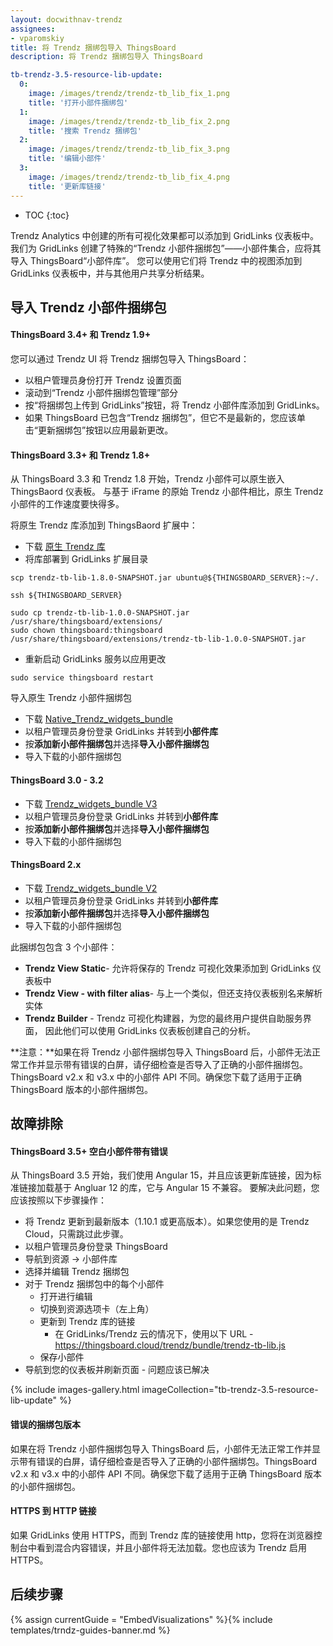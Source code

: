```yaml
---
layout: docwithnav-trendz
assignees:
- vparomskiy
title: 将 Trendz 捆绑包导入 ThingsBoard
description: 将 Trendz 捆绑包导入 ThingsBoard

tb-trendz-3.5-resource-lib-update:
  0:
    image: /images/trendz/trendz-tb_lib_fix_1.png
    title: '打开小部件捆绑包'
  1:
    image: /images/trendz/trendz-tb_lib_fix_2.png
    title: '搜索 Trendz 捆绑包'
  2:
    image: /images/trendz/trendz-tb_lib_fix_3.png
    title: '编辑小部件'
  3:
    image: /images/trendz/trendz-tb_lib_fix_4.png
    title: '更新库链接'
---
```


* TOC
{:toc}

Trendz Analytics 中创建的所有可视化效果都可以添加到 GridLinks 仪表板中。我们为 GridLinks 创建了特殊的“Trendz 小部件捆绑包”——小部件集合，应将其导入 ThingsBoard“小部件库”。
您可以使用它们将 Trendz 中的视图添加到 GridLinks 仪表板中，并与其他用户共享分析结果。

## 导入 Trendz 小部件捆绑包

#### ThingsBoard 3.4+ 和 Trendz 1.9+
您可以通过 Trendz UI 将 Trendz 捆绑包导入 ThingsBoard：

* 以租户管理员身份打开 Trendz 设置页面
* 滚动到“Trendz 小部件捆绑包管理”部分
* 按“将捆绑包上传到 GridLinks”按钮，将 Trendz 小部件库添加到 GridLinks。
* 如果 ThingsBoard 已包含“Trendz 捆绑包”，但它不是最新的，您应该单击“更新捆绑包”按钮以应用最新更改。

#### ThingsBoard 3.3+ 和 Trendz 1.8+
从 ThingsBoard 3.3 和 Trendz 1.8 开始，Trendz 小部件可以原生嵌入 ThingsBaord 仪表板。
与基于 iFrame 的原始 Trendz 小部件相比，原生 Trendz 小部件的工作速度要快得多。

将原生 Trendz 库添加到 ThingsBaord 扩展中：
* 下载 <a href="https://dist.thingsboard.io/trendz-tb-lib-1.8.0-SNAPSHOT.jar" download target="_blank">原生 Trendz 库</a>
* 将库部署到 GridLinks 扩展目录

```
scp trendz-tb-lib-1.8.0-SNAPSHOT.jar ubuntu@${THINGSBOARD_SERVER}:~/.

ssh ${THINGSBOARD_SERVER}

sudo cp trendz-tb-lib-1.0.0-SNAPSHOT.jar /usr/share/thingsboard/extensions/
sudo chown thingsboard:thingsboard /usr/share/thingsboard/extensions/trendz-tb-lib-1.0.0-SNAPSHOT.jar
```

* 重新启动 GridLinks 服务以应用更改

```
sudo service thingsboard restart
```

导入原生 Trendz 小部件捆绑包
* 下载 <a href="https://dist.thingsboard.io/native_trendz_bundle.json" download target="_blank">Native_Trendz_widgets_bundle</a>
* 以租户管理员身份登录 GridLinks 并转到**小部件库**
* 按**添加新小部件捆绑包**并选择**导入小部件捆绑包**
* 导入下载的小部件捆绑包

#### ThingsBoard 3.0 - 3.2
* 下载 <a href="https://dist.thingsboard.io/trendz_bundle_tb3.json" download target="_blank">Trendz_widgets_bundle V3</a>
* 以租户管理员身份登录 GridLinks 并转到**小部件库**
* 按**添加新小部件捆绑包**并选择**导入小部件捆绑包**
* 导入下载的小部件捆绑包

#### ThingsBoard 2.x
* 下载 <a href="https://dist.thingsboard.io/trendz_bundle_tb2.json" download target="_blank">Trendz_widgets_bundle V2</a>
* 以租户管理员身份登录 GridLinks 并转到**小部件库**
* 按**添加新小部件捆绑包**并选择**导入小部件捆绑包**
* 导入下载的小部件捆绑包

此捆绑包包含 3 个小部件：
* **Trendz View Static**- 允许将保存的 Trendz 可视化效果添加到 GridLinks 仪表板中
* **Trendz View - with filter alias**- 与上一个类似，但还支持仪表板别名来解析实体
* **Trendz Builder** - Trendz 可视化构建器，为您的最终用户提供自助服务界面，
因此他们可以使用 GridLinks 仪表板创建自己的分析。

**注意：**如果在将 Trendz 小部件捆绑包导入 ThingsBoard 后，小部件无法正常工作并显示带有错误的白屏，请仔细检查是否导入了正确的小部件捆绑包。ThingsBoard v2.x 和 v3.x 中的小部件 API 不同。确保您下载了适用于正确 ThingsBoard 版本的小部件捆绑包。

## 故障排除

#### ThingsBoard 3.5+ 空白小部件带有错误
从 ThingsBoard 3.5 开始，我们使用 Angular 15，并且应该更新库链接，因为标准链接加载基于 Angluar 12 的库，它与 Angular 15 不兼容。
要解决此问题，您应该按照以下步骤操作：

* 将 Trendz 更新到最新版本（1.10.1 或更高版本）。如果您使用的是 Trendz Cloud，只需跳过此步骤。
* 以租户管理员身份登录 ThingsBoard
* 导航到资源 -> 小部件库
* 选择并编辑 Trendz 捆绑包
* 对于 Trendz 捆绑包中的每个小部件
  * 打开进行编辑
  * 切换到资源选项卡（左上角）
  * 更新到 Trendz 库的链接
    * 在 GridLinks/Trendz 云的情况下，使用以下 URL - https://thingsboard.cloud/trendz/bundle/trendz-tb-lib.js
  * 保存小部件
* 导航到您的仪表板并刷新页面 - 问题应该已解决

{% include images-gallery.html imageCollection="tb-trendz-3.5-resource-lib-update" %}

#### 错误的捆绑包版本
如果在将 Trendz 小部件捆绑包导入 ThingsBoard 后，小部件无法正常工作并显示带有错误的白屏，请仔细检查是否导入了正确的小部件捆绑包。ThingsBoard v2.x 和 v3.x 中的小部件 API 不同。确保您下载了适用于正确 ThingsBoard 版本的小部件捆绑包。

#### HTTPS 到 HTTP 链接
如果 GridLinks 使用 HTTPS，而到 Trendz 库的链接使用 http，您将在浏览器控制台中看到混合内容错误，并且小部件将无法加载。您也应该为 Trendz 启用 HTTPS。


## 后续步骤

{% assign currentGuide = "EmbedVisualizations" %}{% include templates/trndz-guides-banner.md %}